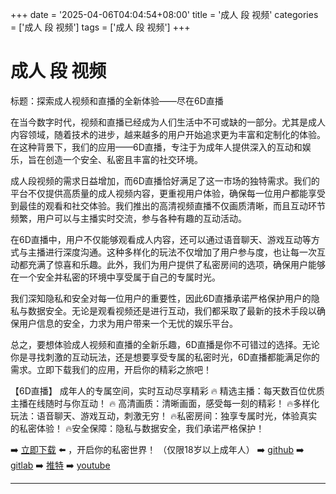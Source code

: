 +++
date = '2025-04-06T04:04:54+08:00'
title = '成人 段 视频'
categories = ['成人 段 视频']
tags = ['成人 段 视频']
+++

# 成人 段 视频

标题：探索成人视频和直播的全新体验——尽在6D直播

在当今数字时代，视频和直播已经成为人们生活中不可或缺的一部分。尤其是成人内容领域，随着技术的进步，越来越多的用户开始追求更为丰富和定制化的体验。在这种背景下，我们的应用——6D直播，专注于为成年人提供深入的互动和娱乐，旨在创造一个安全、私密且丰富的社交环境。

成人段视频的需求日益增加，而6D直播恰好满足了这一市场的独特需求。我们的平台不仅提供高质量的成人视频内容，更重视用户体验，确保每一位用户都能享受到最佳的观看和社交体验。我们推出的高清视频直播不仅画质清晰，而且互动环节频繁，用户可以与主播实时交流，参与各种有趣的互动活动。

在6D直播中，用户不仅能够观看成人内容，还可以通过语音聊天、游戏互动等方式与主播进行深度沟通。这种多样化的玩法不仅增加了用户参与度，也让每一次互动都充满了惊喜和乐趣。此外，我们为用户提供了私密房间的选项，确保用户能够在一个安全并私密的环境中享受属于自己的专属时光。

我们深知隐私和安全对每一位用户的重要性，因此6D直播承诺严格保护用户的隐私与数据安全。无论是观看视频还是进行互动，我们都采取了最新的技术手段以确保用户信息的安全，力求为用户带来一个无忧的娱乐平台。

总之，要想体验成人视频和直播的全新乐趣，6D直播是你不可错过的选择。无论你是寻找刺激的互动玩法，还是想要享受专属的私密时光，6D直播都能满足你的需求。立即下载我们的应用，开启你的精彩之旅吧！

【6D直播】
成年人的专属空间，实时互动尽享精彩
🔥 精选主播：每天数百位优质主播在线随时与你互动！
🔥 高清画质：清晰画面，感受每一刻的精彩！
🔥多样化玩法：语音聊天、游戏互动，刺激无穷！
🔥私密房间：独享专属时光，体验真实的私密体验！
🔥安全保障：隐私与数据安全，我们承诺严格保护！

➡️ [立即下载](https://down123.s3.ap-east-1.amazonaws.com/down/down.html?channelCode=blog) ⬅️ ，开启你的私密世界！ （仅限18岁以上成年人）
➡️ [github](https://aldult-live.github.io/)
➡️ [gitlab](https://seo-09598d.gitlab.io/)
➡️ [推特](https://x.com/wegame33)
➡️ [youtube](https://www.youtube.com/@6Dlive)

---

